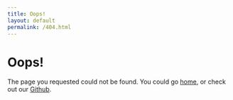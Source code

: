 ```yaml
---
title: Oops!
layout: default
permalink: /404.html
---
```


# Oops!

The page you requested could not be found. You could go [home](/index.html), or check out our [Github](https://github.com/arcturus-robotics).
